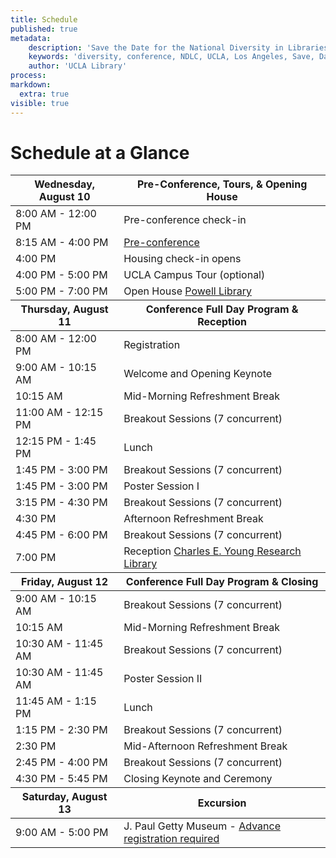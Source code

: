 ```yaml
---
title: Schedule
published: true
metadata:
    description: 'Save the Date for the National Diversity in Libraries Conference (NDLC) 2016 UCLA, Los Angeles, California where library staff discuss issues relating to diversity.'
    keywords: 'diversity, conference, NDLC, UCLA, Los Angeles, Save, Date, national, 2016, what is diversity, diversity committee, schedule'
    author: 'UCLA Library'
process:
markdown: 
  extra: true
visible: true
---
```

# Schedule at a Glance
<!-- 
uncomment this line, change title to Schedule at a Glance, and move back to at-a-glance folder
### [Full Schedule](../)
 -->
 <table class="table table-bordered table-striped">
        <thead>
            <tr>
                <th>Wednesday, August 10</th>
                <th>Pre-Conference, Tours, &amp; Opening House</th>
            </tr>
        </thead>
        <tbody>
            <tr>
                <td>8:00 AM - 12:00 PM</td>
                <td>Pre-conference check-in</td>
            </tr>
            <tr>
                <td>8:15 AM - 4:00 PM</td>
                <td>
                    <a href=
                    "http://ndlc.info/program/pre-conference">Pre-conference</a>
                </td>
            </tr>
            <tr>
                <td>4:00 PM</td>
                <td>Housing check-in opens</td>
            </tr>
            <tr>
                <td>4:00 PM - 5:00 PM</td>
                <td>UCLA Campus Tour (optional)</td>
            </tr>
            <tr>
                <td>5:00 PM - 7:00 PM</td>
                <td>
                    Open House <a href="http://www.library.ucla.edu/powell" target="_blank">Powell Library</a>
                </td>
            </tr>
        </tbody>
        <thead>
            <tr>
                <th>Thursday, August 11</th>
                <th>Conference Full Day Program &amp; Reception</th>
            </tr>
        </thead>
        <tbody>
            <tr>
                <td>8:00 AM - 12:00 PM</td>
                <td>Registration</td>
            </tr>
            <tr>
                <td>9:00 AM - 10:15 AM</td>
                <td>Welcome and Opening Keynote</td>
            </tr>
            <tr>
                <td>10:15 AM</td>
                <td>Mid-Morning Refreshment Break</td>
            </tr>
            <tr>
                <td>11:00 AM - 12:15 PM</td>
                <td>Breakout Sessions (7 concurrent)</td>
            </tr>
            <tr>
                <td>12:15 PM - 1:45 PM</td>
                <td>Lunch</td>
            </tr>
            <tr>
                <td>1:45 PM - 3:00 PM</td>
                <td>Breakout Sessions (7 concurrent)</td>
            </tr>
            <tr>
                <td>1:45 PM - 3:00 PM</td>
                <td>Poster Session I</td>
            </tr>
            <tr>
                <td>3:15 PM - 4:30 PM</td>
                <td>Breakout Sessions (7 concurrent)</td>
            </tr>
            <tr>
                <td>4:30 PM</td>
                <td>Afternoon Refreshment Break</td>
            </tr>
            <tr>
                <td>4:45 PM - 6:00 PM</td>
                <td>Breakout Sessions (7 concurrent)</td>
            </tr>
            <tr>
                <td>7:00 PM</td>
                <td>
                    Reception <a href="http://www.library.ucla.edu/yrl" target="_blank">Charles E. Young Research Library</a>
                </td>
            </tr>
        </tbody>
        <thead>
            <tr>
                <th>Friday, August 12</th>
                <th>Conference Full Day Program &amp; Closing</th>
            </tr>
        </thead>
        <tbody>
            <tr>
                <td>9:00 AM - 10:15 AM</td>
                <td>Breakout Sessions (7 concurrent)</td>
            </tr>
            <tr>
                <td>10:15 AM</td>
                <td>Mid-Morning Refreshment Break</td>
            </tr>
            <tr>
                <td>10:30 AM - 11:45 AM</td>
                <td>Breakout Sessions (7 concurrent)</td>
                </tr>
                <tr>
                <td>10:30 AM - 11:45 AM</td>
                <td>Poster Session II</td>
            </tr>
            <tr>
                <td>11:45 AM - 1:15 PM</td>
                <td>Lunch</td>
            </tr>
            <tr>
                <td>1:15 PM - 2:30 PM</td>
                <td>Breakout Sessions (7 concurrent)</td>
            </tr>
            <tr>
                <td>2:30 PM</td>
                <td>Mid-Afternoon Refreshment Break</td>
            </tr>
            <tr>
                <td>2:45 PM - 4:00 PM</td>
                <td>Breakout Sessions (7 concurrent)</td>
            </tr>
            <tr>
                <td>4:30 PM - 5:45 PM</td>
                <td>Closing Keynote and Ceremony</td>
            </tr>
        </tbody>
        <thead>
            <tr>
                <th>Saturday, August 13</th>
                <th>Excursion</th>
            </tr>
        </thead>
        <tbody>
            <tr>
                <td>9:00 AM - 5:00 PM</td>
                <td>J. Paul Getty Museum - <a href="http://ndlc.info/registration" target="_blank">Advance registration 
                required</a></td>
            </tr>
        </tbody>
    </table>